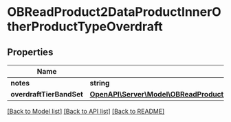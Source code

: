 # OBReadProduct2DataProductInnerOtherProductTypeOverdraft

## Properties
Name | Type | Description | Notes
------------ | ------------- | ------------- | -------------
**notes** | **string** |  | [optional] 
**overdraftTierBandSet** | [**OpenAPI\Server\Model\OBReadProduct2DataProductInnerOtherProductTypeOverdraftOverdraftTierBandSetInner**](OBReadProduct2DataProductInnerOtherProductTypeOverdraftOverdraftTierBandSetInner.md) |  | 

[[Back to Model list]](../README.md#documentation-for-models) [[Back to API list]](../README.md#documentation-for-api-endpoints) [[Back to README]](../README.md)


